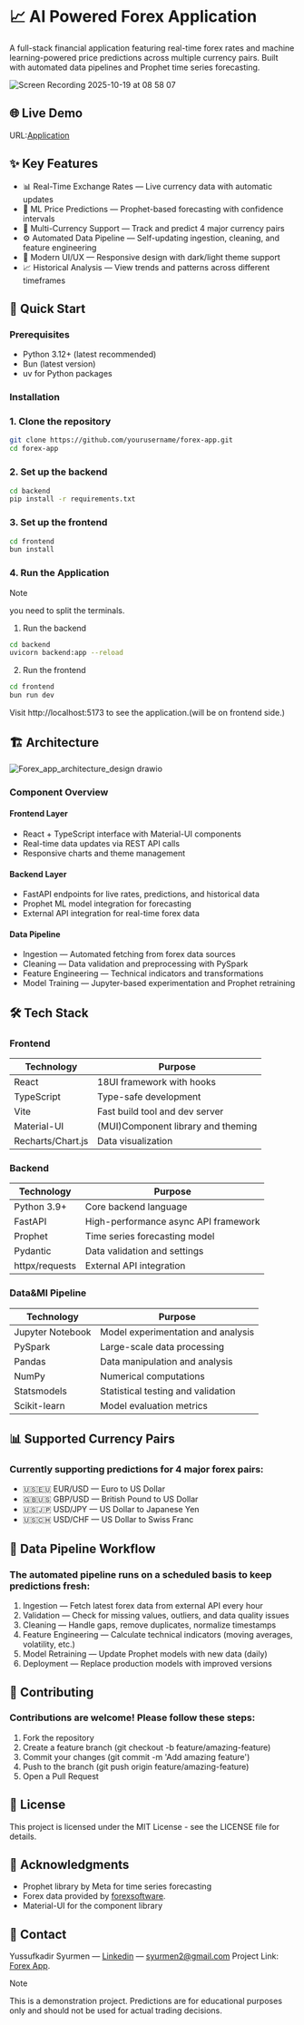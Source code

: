 # 📈 AI Powered Forex Application
A full-stack financial application featuring real-time forex rates and machine learning-powered price predictions across multiple currency pairs. 
Built with automated data pipelines and Prophet time series forecasting.

![Screen Recording 2025-10-19 at 08 58 07](https://github.com/user-attachments/assets/ed2035dd-4fe4-499d-8cb6-5c152f6b7735)

## 🌐 Live Demo
URL:[Application](https://currency-forecast-webpage-m527.vercel.app)

## ✨ Key Features
- 📊 Real-Time Exchange Rates — Live currency data with automatic updates
- 🤖 ML Price Predictions — Prophet-based forecasting with confidence intervals
- 💱 Multi-Currency Support — Track and predict 4 major currency pairs
- ⚙️ Automated Data Pipeline — Self-updating ingestion, cleaning, and feature engineering
- 🎨 Modern UI/UX — Responsive design with dark/light theme support
- 📈 Historical Analysis — View trends and patterns across different timeframes

## 🚀 Quick Start

### Prerequisites
- Python 3.12+ (latest recommended)
- Bun (latest version)
- uv for Python packages

### Installation
### 1. Clone the repository
```bash
git clone https://github.com/yourusername/forex-app.git
cd forex-app
```

### 2. Set up the backend
```bash
cd backend
pip install -r requirements.txt
```

### 3. Set up the frontend
```bash
cd frontend
bun install
```

### 4. Run the Application
> [!NOTE]
> you need to split the terminals.
1. Run the backend
```bash
cd backend
uvicorn backend:app --reload
```
2. Run the frontend
``` bash
cd frontend
bun run dev
```
Visit http://localhost:5173 to see the application.(will be on frontend side.)

## 🏗️ Architecture
![Forex_app_architecture_design drawio](https://github.com/user-attachments/assets/65258927-31ee-4268-9401-7a89ddb4089b)

### Component Overview
#### Frontend Layer

- React + TypeScript interface with Material-UI components
- Real-time data updates via REST API calls
- Responsive charts and theme management

#### Backend Layer

- FastAPI endpoints for live rates, predictions, and historical data
- Prophet ML model integration for forecasting
- External API integration for real-time forex data

#### Data Pipeline

- Ingestion — Automated fetching from forex data sources
- Cleaning — Data validation and preprocessing with PySpark
- Feature Engineering — Technical indicators and transformations
- Model Training — Jupyter-based experimentation and Prophet retraining

## 🛠️ Tech Stack

### Frontend
| Technology | Purpose |
| --- | --- |
| React | 18UI framework with hooks |
| TypeScript | Type-safe development |
| Vite | Fast build tool and dev server |
| Material-UI | (MUI)Component library and theming |
| Recharts/Chart.js | Data visualization | 

### Backend 
| Technology | Purpose |
| --- | --- |
|Python 3.9+ | Core backend language | 
| FastAPI | High-performance async API framework |
| Prophet | Time series forecasting model | 
| Pydantic | Data validation and settings | 
| httpx/requests | External API integration |

### Data&Ml Pipeline
| Technology | Purpose |
| --- | --- |
| Jupyter Notebook | Model experimentation and analysis |
| PySpark | Large-scale data processing | 
| Pandas | Data manipulation and analysis | 
| NumPy | Numerical computations | 
| Statsmodels | Statistical testing and validation| 
| Scikit-learn | Model evaluation metrics | 

## 📊 Supported Currency Pairs
### Currently supporting predictions for 4 major forex pairs:

- 🇺🇸🇪🇺 EUR/USD — Euro to US Dollar
- 🇬🇧🇺🇸 GBP/USD — British Pound to US Dollar
- 🇺🇸🇯🇵 USD/JPY — US Dollar to Japanese Yen
- 🇺🇸🇨🇭 USD/CHF — US Dollar to Swiss Franc

## 🔄 Data Pipeline Workflow
### The automated pipeline runs on a scheduled basis to keep predictions fresh:

1. Ingestion — Fetch latest forex data from external API every hour
2. Validation — Check for missing values, outliers, and data quality issues
3. Cleaning — Handle gaps, remove duplicates, normalize timestamps
4. Feature Engineering — Calculate technical indicators (moving averages, volatility, etc.)
5. Model Retraining — Update Prophet models with new data (daily)
6. Deployment — Replace production models with improved versions

## 🤝 Contributing
### Contributions are welcome! Please follow these steps:

1. Fork the repository
2. Create a feature branch (git checkout -b feature/amazing-feature)
3. Commit your changes (git commit -m 'Add amazing feature')
4. Push to the branch (git push origin feature/amazing-feature)
5. Open a Pull Request

## 📝 License
This project is licensed under the MIT License - see the LICENSE file for details.

## 🙏 Acknowledgments

- Prophet library by Meta for time series forecasting
- Forex data provided by [forexsoftware](https://forexsb.com/historical-forex-data).
- Material-UI for the component library

## 📧 Contact
Yussufkadir Syurmen — [Linkedin](https://www.linkedin.com/in/yussufkadir-syurmen-b3306b22b/)  — syurmen2@gmail.com
Project Link: [Forex App](https://github.com/yourusername/forex-app).

> [!NOTE]
> This is a demonstration project. Predictions are for educational purposes only and should not be used for actual trading decisions.
